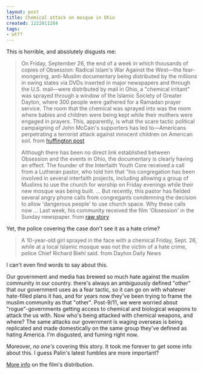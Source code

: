 ```yaml
---
layout: post
title: Chemical attack on mosque in Ohio
created: 1222811284
tags:
- wtf?
---
```

This is horrible, and absolutely disgusts me:

> 
> On Friday, September 26, the end of a week in which thousands of copies of Obsession: Radical Islam's War Against the West&#8212;the fear-mongering, anti-Muslim documentary being distributed by the millions in swing states via DVDs inserted in major newspapers and through the U.S. mail&#8212;were distributed by mail in Ohio, a "chemical irritant" was sprayed through a window of the Islamic Society of Greater Dayton, where 300 people were gathered for a Ramadan prayer service. The room that the chemical was sprayed into was the room where babies and children were being kept while their mothers were engaged in prayers. This, apparently, is what the scare tactic political campaigning of John McCain's supporters has led to&#8212;Americans perpetrating a terrorist attack against innocent children on American soil.
> from [huffington post](http://www.huffingtonpost.com/naazish-yarkhan/muslim-children-gassed-at_b_130408.html)
> 
> Although there has been no direct link established between Obsession and the events in Ohio, the documentary is clearly having an effect. The founder of the Interfaith Youth Core received a call from a Lutheran pastor, who told him that "his congregation has been involved in several interfaith projects, including allowing a group of Muslims to use the church for worship on Friday evenings while their new mosque was being built. ... But recently, this pastor has fielded several angry phone calls from congregants condemning the decision to allow 'dangerous people' to use church space. Why these calls now ... Last week, his community received the film 'Obsession' in the Sunday newspaper.
> from [raw story](http://rawstory.com/news/2008/Children_gassed_at_Ohio_mosque_in_0929.html)
> 

Yet, the police covering the case don't see it as a hate crime?

> 
> A 10-year-old girl sprayed in the face with a chemical Friday, Sept. 26, while at a local Islamic mosque was not the victim of a hate crime, police Chief Richard Biehl said.
> from Dayton Daily News
> 

I can't even find words to say about this. 

Our government and media has brewed so much hate against the muslim community in our country. there's always an ambiguously defined "other" that our government uses as a fear tactic, so it can go on with whatever hate-filled plans it has, and for years now they've been trying to frame the muslim community as that "other". Post-9/11, we were worried about "rogue"-governments getting access to chemical and biological weapons to attack the us with. Now who's being attacked with chemical weapons, and where? The same attacks our government is waging overseas is being replicated and made domestically on the same group they've defined as hating America. I'm disgusted, and fuming right now.

Moreover, _no one's_ covering this story. It took me forever to get some info about this. I guess Palin's latest fumbles are more important?

[More info](http://www.huffingtonpost.com/erik-ose/pro-mccain-group-dumping_b_125969.html) on the film's distribution.

